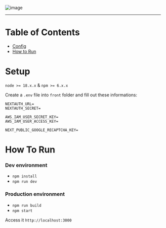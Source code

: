 ![image](https://github.com/mkmuniz/Biflux/assets/65512888/734ea2ad-1918-4572-bd8e-508d473dd1ab)

---
# Table of Contents
- [Config](#config)
- [How to Run](#how-to-run)

# Setup
`node >= 18.x.x` & `npm >= 6.x.x`

Create a `.env` file into `front` folder and fill out these informations:

```env
NEXTAUTH_URL=
NEXTAUTH_SECRET=

AWS_IAM_USER_SECRET_KEY=
AWS_IAM_USER_ACCESS_KEY=

NEXT_PUBLIC_GOOGLE_RECAPTCHA_KEY=
```

# How To Run

### Dev environment

- `npm install`
- `npm run dev`

### Production environment

- `npm run build`
- `npm start`

Access it `http://localhost:3000`
